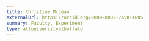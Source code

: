 ```yaml
---
title: Christine McLean
externalUrl: https://orcid.org/0000-0002-7450-4805
summary: Faculty, Experiment
type: altuniversityatbuffalo
---
```

